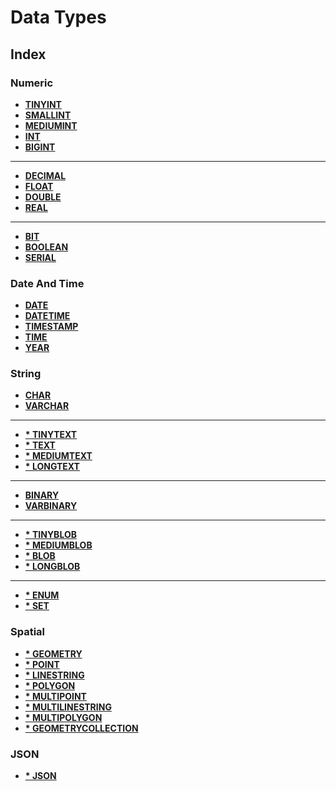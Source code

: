 # Data Types

## Index

### Numeric
* **[TINYINT](./tinyint.md)** <br>
* **[SMALLINT](./smallint.md)** <br>
* **[MEDIUMINT](./mediumint.md)** <br>
* **[INT](./int.md)** <br>
* **[BIGINT](./bigint.md)** <br>
---
* **[DECIMAL](./decimal.md)** <br>
* **[FLOAT](./float.md)** <br>
* **[DOUBLE](./double.md)** <br>
* **[REAL](./real.md)** <br>
---
* **[BIT](./bit.md)** <br>
* **[BOOLEAN](./boolean.md)** <br>
* **[SERIAL](./serial.md)** <br>

### Date And Time
* **[DATE](./date.md)** <br>
* **[DATETIME](./datetime.md)** <br>
* **[TIMESTAMP](./timestamp.md)** <br>
* **[TIME](./time.md)** <br>
* **[YEAR](./year.md)** <br>

### String
* **[CHAR](./char.md)** <br>
* **[VARCHAR](./varchar.md)** <br>
---
* **[* TINYTEXT](./tinytext.md)** <br>
* **[* TEXT](./text.md)** <br>
* **[* MEDIUMTEXT](./mediumtext.md)** <br>
* **[* LONGTEXT](./longtext.md)** <br>
---
* **[BINARY](./binary.md)** <br>
* **[VARBINARY](./varbinary.md)** <br>
---
* **[* TINYBLOB](./tinyblob.md)** <br>
* **[* MEDIUMBLOB](./mediumblob.md)** <br>
* **[* BLOB](./blob.md)** <br>
* **[* LONGBLOB](./longblob.md)** <br>
---
* **[* ENUM](./enum.md)** <br>
* **[* SET](./set.md)** <br>

### Spatial
* **[* GEOMETRY](./geometry.md)** <br>
* **[* POINT](./point.md)** <br>
* **[* LINESTRING](./linestring.md)** <br>
* **[* POLYGON](./polygon.md)** <br>
* **[* MULTIPOINT](./multipoint.md)** <br>
* **[* MULTILINESTRING](./multilinestring.md)** <br>
* **[* MULTIPOLYGON](./multipolygon.md)** <br>
* **[* GEOMETRYCOLLECTION](./geometrycollection.md)** <br>

### JSON
* **[* JSON](./json.md)** <br>
